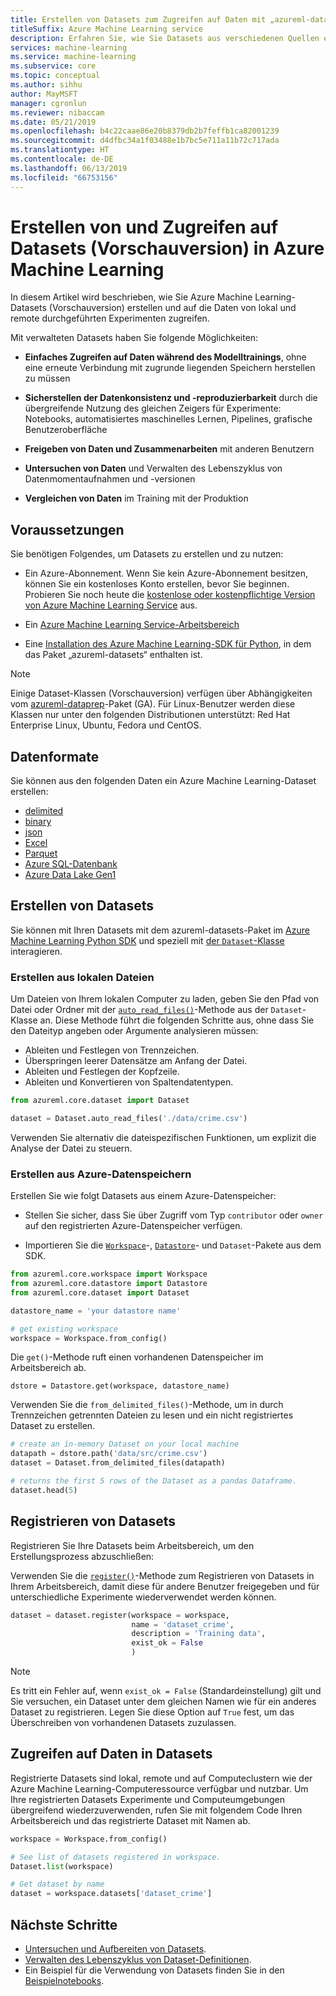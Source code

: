 ```yaml
---
title: Erstellen von Datasets zum Zugreifen auf Daten mit „azureml-datasets“
titleSuffix: Azure Machine Learning service
description: Erfahren Sie, wie Sie Datasets aus verschiedenen Quellen erstellen und Datasets in Ihrem Arbeitsbereich registrieren.
services: machine-learning
ms.service: machine-learning
ms.subservice: core
ms.topic: conceptual
ms.author: sihhu
author: MayMSFT
manager: cgronlun
ms.reviewer: nibaccam
ms.date: 05/21/2019
ms.openlocfilehash: b4c22caae86e20b8379db2b7feffb1ca82001239
ms.sourcegitcommit: d4dfbc34a1f03488e1b7bc5e711a11b72c717ada
ms.translationtype: HT
ms.contentlocale: de-DE
ms.lasthandoff: 06/13/2019
ms.locfileid: "66753156"
---
```

# <a name="create-and-access-datasets-preview-in-azure-machine-learning"></a>Erstellen von und Zugreifen auf Datasets (Vorschauversion) in Azure Machine Learning

In diesem Artikel wird beschrieben, wie Sie Azure Machine Learning-Datasets (Vorschauversion) erstellen und auf die Daten von lokal und remote durchgeführten Experimenten zugreifen.

Mit verwalteten Datasets haben Sie folgende Möglichkeiten: 
* **Einfaches Zugreifen auf Daten während des Modelltrainings**, ohne eine erneute Verbindung mit zugrunde liegenden Speichern herstellen zu müssen

* **Sicherstellen der Datenkonsistenz und -reproduzierbarkeit** durch die übergreifende Nutzung des gleichen Zeigers für Experimente: Notebooks, automatisiertes maschinelles Lernen, Pipelines, grafische Benutzeroberfläche

* **Freigeben von Daten und Zusammenarbeiten** mit anderen Benutzern

* **Untersuchen von Daten** und Verwalten des Lebenszyklus von Datenmomentaufnahmen und -versionen

* **Vergleichen von Daten** im Training mit der Produktion


## <a name="prerequisites"></a>Voraussetzungen

Sie benötigen Folgendes, um Datasets zu erstellen und zu nutzen:

* Ein Azure-Abonnement. Wenn Sie kein Azure-Abonnement besitzen, können Sie ein kostenloses Konto erstellen, bevor Sie beginnen. Probieren Sie noch heute die [kostenlose oder kostenpflichtige Version von Azure Machine Learning Service](https://aka.ms/AMLFree) aus.

* Ein [Azure Machine Learning Service-Arbeitsbereich](https://docs.microsoft.com/azure/machine-learning/service/setup-create-workspace)

* Eine [Installation des Azure Machine Learning-SDK für Python](https://docs.microsoft.com/python/api/overview/azure/ml/install?view=azure-ml-py), in dem das Paket „azureml-datasets“ enthalten ist.

> [!Note]
> Einige Dataset-Klassen (Vorschauversion) verfügen über Abhängigkeiten vom [azureml-dataprep](https://docs.microsoft.com/python/api/azureml-dataprep/?view=azure-ml-py)-Paket (GA). Für Linux-Benutzer werden diese Klassen nur unter den folgenden Distributionen unterstützt:  Red Hat Enterprise Linux, Ubuntu, Fedora und CentOS.

## <a name="data-formats"></a>Datenformate

Sie können aus den folgenden Daten ein Azure Machine Learning-Dataset erstellen:
+ [delimited](https://docs.microsoft.com/python/api/azureml-core/azureml.core.dataset.dataset#from-delimited-files-path--separator------header--promoteheadersbehavior-all-files-have-same-headers--3---encoding--fileencoding-utf8--0---quoting-false--infer-column-types-true--skip-rows-0--skip-mode--skiplinesbehavior-no-rows--0---comment-none--include-path-false--archive-options-none-)
+ [binary](https://docs.microsoft.com/python/api/azureml-core/azureml.core.dataset.dataset?view=azure-ml-py#from-binary-files-path-)
+ [json](https://docs.microsoft.com/python/api/azureml-core/azureml.core.dataset.dataset?view=azure-ml-py#from-json-files-path--encoding--fileencoding-utf8--0---flatten-nested-arrays-false--include-path-false-)
+ [Excel](https://docs.microsoft.com/python/api/azureml-core/azureml.core.dataset.dataset?view=azure-ml-py#from-excel-files-path--sheet-name-none--use-column-headers-false--skip-rows-0--include-path-false--infer-column-types-true-)
+ [Parquet](https://docs.microsoft.com/python/api/azureml-core/azureml.core.dataset.dataset?view=azure-ml-py#from-parquet-files-path--include-path-false-)
+ [Azure SQL-Datenbank](https://docs.microsoft.com/python/api/azureml-core/azureml.core.dataset.dataset?view=azure-ml-py#from-sql-query-data-source--query-)
+ [Azure Data Lake Gen1 ](https://docs.microsoft.com/python/api/azureml-core/azureml.core.dataset.dataset?view=azure-ml-py#from-sql-query-data-source--query-)

## <a name="create-datasets"></a>Erstellen von Datasets 

Sie können mit Ihren Datasets mit dem azureml-datasets-Paket im [Azure Machine Learning Python SDK](https://docs.microsoft.com/python/api/overview/azure/ml/intro?view=azure-ml-py) und speziell mit [der `Dataset`-Klasse](https://docs.microsoft.com/python/api/azureml-core/azureml.core.dataset(class)?view=azure-ml-py) interagieren.

### <a name="create-from-local-files"></a>Erstellen aus lokalen Dateien

Um Dateien von Ihrem lokalen Computer zu laden, geben Sie den Pfad von Datei oder Ordner mit der [`auto_read_files()`](https://docs.microsoft.com/python/api/azureml-core/azureml.core.dataset(class)?view=azure-ml-py#auto-read-files-path--include-path-false-)-Methode aus der `Dataset`-Klasse an.  Diese Methode führt die folgenden Schritte aus, ohne dass Sie den Dateityp angeben oder Argumente analysieren müssen:

* Ableiten und Festlegen von Trennzeichen.
* Überspringen leerer Datensätze am Anfang der Datei.
* Ableiten und Festlegen der Kopfzeile.
* Ableiten und Konvertieren von Spaltendatentypen.

```Python
from azureml.core.dataset import Dataset

dataset = Dataset.auto_read_files('./data/crime.csv')
```

Verwenden Sie alternativ die dateispezifischen Funktionen, um explizit die Analyse der Datei zu steuern. 


### <a name="create-from-azure-datastores"></a>Erstellen aus Azure-Datenspeichern

Erstellen Sie wie folgt Datasets aus einem Azure-Datenspeicher:

* Stellen Sie sicher, dass Sie über Zugriff vom Typ `contributor` oder `owner` auf den registrierten Azure-Datenspeicher verfügen.

* Importieren Sie die [`Workspace`](https://docs.microsoft.com/python/api/azureml-core/azureml.core.workspace.workspace?view=azure-ml-py)-, [`Datastore`](https://docs.microsoft.com/python/api/azureml-core/azureml.core.datastore(class)?view=azure-ml-py#definition)- und `Dataset`-Pakete aus dem SDK.

```Python
from azureml.core.workspace import Workspace
from azureml.core.datastore import Datastore
from azureml.core.dataset import Dataset

datastore_name = 'your datastore name'

# get existing workspace
workspace = Workspace.from_config()
```

 Die `get()`-Methode ruft einen vorhandenen Datenspeicher im Arbeitsbereich ab.

```
dstore = Datastore.get(workspace, datastore_name)
```

Verwenden Sie die `from_delimited_files()`-Methode, um in durch Trennzeichen getrennten Dateien zu lesen und ein nicht registriertes Dataset zu erstellen.

```Python
# create an in-memory Dataset on your local machine
datapath = dstore.path('data/src/crime.csv')
dataset = Dataset.from_delimited_files(datapath)

# returns the first 5 rows of the Dataset as a pandas Dataframe.
dataset.head(5)
```

## <a name="register-datasets"></a>Registrieren von Datasets

Registrieren Sie Ihre Datasets beim Arbeitsbereich, um den Erstellungsprozess abzuschließen:

Verwenden Sie die [`register()`](https://docs.microsoft.com/python/api/azureml-core/azureml.core.dataset.dataset?view=azure-ml-py#register-workspace--name--description-none--tags-none--visible-true--exist-ok-false--update-if-exist-false-)-Methode zum Registrieren von Datasets in Ihrem Arbeitsbereich, damit diese für andere Benutzer freigegeben und für unterschiedliche Experimente wiederverwendet werden können.

```Python
dataset = dataset.register(workspace = workspace,
                           name = 'dataset_crime',
                           description = 'Training data',
                           exist_ok = False
                           )
```

>[!NOTE]
> Es tritt ein Fehler auf, wenn `exist_ok = False` (Standardeinstellung) gilt und Sie versuchen, ein Dataset unter dem gleichen Namen wie für ein anderes Dataset zu registrieren. Legen Sie diese Option auf `True` fest, um das Überschreiben von vorhandenen Datasets zuzulassen.

## <a name="access-data-in-datasets"></a>Zugreifen auf Daten in Datasets

Registrierte Datasets sind lokal, remote und auf Computeclustern wie der Azure Machine Learning-Computeressource verfügbar und nutzbar. Um Ihre registrierten Datasets Experimente und Computeumgebungen übergreifend wiederzuverwenden, rufen Sie mit folgendem Code Ihren Arbeitsbereich und das registrierte Dataset mit Namen ab.

```Python
workspace = Workspace.from_config()

# See list of datasets registered in workspace.
Dataset.list(workspace)

# Get dataset by name
dataset = workspace.datasets['dataset_crime']
```

## <a name="next-steps"></a>Nächste Schritte

* [Untersuchen und Aufbereiten von Datasets](how-to-explore-prepare-data.md).
* [Verwalten des Lebenszyklus von Dataset-Definitionen](how-to-manage-dataset-definitions.md).
* Ein Beispiel für die Verwendung von Datasets finden Sie in den [Beispielnotebooks](https://aka.ms/dataset-tutorial).
